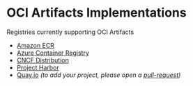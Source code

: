 # OCI Artifacts Implementations

Registries currently supporting OCI Artifacts

- [Amazon ECR](https://aws.amazon.com/blogs/containers/oci-artifact-support-in-amazon-ecr/)
- [Azure Container Registry](https://aka.ms/acr/artifacts)
- [CNCF Distribution](https://github.com/distribution/distribution/) 
- [Project Harbor](https://goharbor.io/blog/harbor-2.0/)
- [Quay.io](https://www.openshift.com/blog/quay-oci-artifact-support-for-helm-charts)
_(to add your project, please open a [pull-request](https://github.com/opencontainers/artifacts/pulls))_

[distribution-spec]: https://github.com/opencontainers/distribution-spec/
